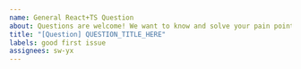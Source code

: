 ```yaml
---
name: General React+TS Question
about: Questions are welcome! We want to know and solve your pain points.
title: "[Question] QUESTION_TITLE_HERE"
labels: good first issue
assignees: sw-yx
---
```

